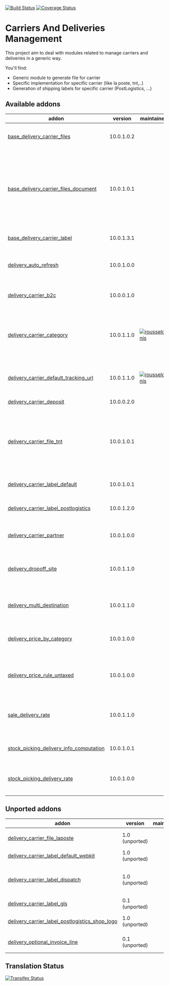 [![Build Status](https://travis-ci.org/OCA/delivery-carrier.svg?branch=10.0)](https://travis-ci.org/OCA/delivery-carrier)
[![Coverage Status](https://coveralls.io/repos/OCA/delivery-carrier/badge.svg?branch=10.0)](https://coveralls.io/r/OCA/delivery-carrier?branch=10.0)

Carriers And Deliveries Management
==================================

This project aim to deal with modules related to manage carriers and deliveries in a generic way.

You'll find:

 - Generic module to generate file for carrier
 - Specific implementation for specific carrier (like la poste, tnt,..)
 - Generation of shipping labels for specific carrier (PostLogistics, ...)

[//]: # (addons)

Available addons
----------------
addon | version | maintainers | summary
--- | --- | --- | ---
[base_delivery_carrier_files](base_delivery_carrier_files/) | 10.0.1.0.2 |  | Base module for creation of delivery carrier files
[base_delivery_carrier_files_document](base_delivery_carrier_files_document/) | 10.0.1.0.1 |  | Allow to store carrier files as attachments. Auto-install when the module Document and Base Delivery Carrier Files are installed.
[base_delivery_carrier_label](base_delivery_carrier_label/) | 10.0.1.3.1 |  | Base module for carrier labels
[delivery_auto_refresh](delivery_auto_refresh/) | 10.0.1.0.0 |  | Auto-refresh delivery price in sales orders
[delivery_carrier_b2c](delivery_carrier_b2c/) | 10.0.0.1.0 |  | Delivery Carrier Business To Customer
[delivery_carrier_category](delivery_carrier_category/) | 10.0.1.1.0 | [![rousseldenis](https://github.com/rousseldenis.png?size=30px)](https://github.com/rousseldenis) | Adds a category to delivery carriers in order to help users classifying them
[delivery_carrier_default_tracking_url](delivery_carrier_default_tracking_url/) | 10.0.1.1.0 | [![rousseldenis](https://github.com/rousseldenis.png?size=30px)](https://github.com/rousseldenis) | Adds the default tracking url on delivery carrier
[delivery_carrier_deposit](delivery_carrier_deposit/) | 10.0.0.2.0 |  | Create deposit slips
[delivery_carrier_file_tnt](delivery_carrier_file_tnt/) | 10.0.1.0.1 |  | Sub-module for Base Delivery Carrier Files. Definition of the delivery carrier file for "TNT Express Shipper".
[delivery_carrier_label_default](delivery_carrier_label_default/) | 10.0.1.0.1 |  | Default label for carrier labels
[delivery_carrier_label_postlogistics](delivery_carrier_label_postlogistics/) | 10.0.1.2.0 |  | Print postlogistics shipping labels
[delivery_carrier_partner](delivery_carrier_partner/) | 10.0.1.0.0 |  | Add a partner in the delivery carrier
[delivery_dropoff_site](delivery_dropoff_site/) | 10.0.1.1.0 |  | Send goods to sites in which customers come pick up package
[delivery_multi_destination](delivery_multi_destination/) | 10.0.1.1.0 |  | Multiple destinations for the same delivery method
[delivery_price_by_category](delivery_price_by_category/) | 10.0.1.0.0 |  | Change delivery price based on product's category
[delivery_price_rule_untaxed](delivery_price_rule_untaxed/) | 10.0.1.0.0 |  | Add untaxed amount to variables for price delivery price rule
[sale_delivery_rate](sale_delivery_rate/) | 10.0.1.1.0 |  | Extends notion of delivery carrier rate quotes to sale orders
[stock_picking_delivery_info_computation](stock_picking_delivery_info_computation/) | 10.0.1.0.1 |  | Improve weight and volume calculation
[stock_picking_delivery_rate](stock_picking_delivery_rate/) | 10.0.1.0.0 |  | Adds a concept of rate quotes for stock pickings


Unported addons
---------------
addon | version | maintainers | summary
--- | --- | --- | ---
[delivery_carrier_file_laposte](delivery_carrier_file_laposte/) | 1.0 (unported) |  | Delivery Carrier File: La Poste
[delivery_carrier_label_default_webkit](delivery_carrier_label_default_webkit/) | 1.0 (unported) |  | Module for carrier labels
[delivery_carrier_label_dispatch](delivery_carrier_label_dispatch/) | 1.0 (unported) |  | Carrier labels - Picking dispatch (link)
[delivery_carrier_label_gls](delivery_carrier_label_gls/) | 0.1 (unported) |  | GLS carrier label printing
[delivery_carrier_label_postlogistics_shop_logo](delivery_carrier_label_postlogistics_shop_logo/) | 1.0 (unported) |  | PostLogistics labels - logo per Shop
[delivery_optional_invoice_line](delivery_optional_invoice_line/) | 0.1 (unported) |  | Delivery Optional Invoice Line

[//]: # (end addons)

Translation Status
------------------
[![Transifex Status](https://www.transifex.com/projects/p/OCA-carrier-delivery-10-0/chart/image_png)](https://www.transifex.com/projects/p/OCA-carrier-delivery-10-0)
